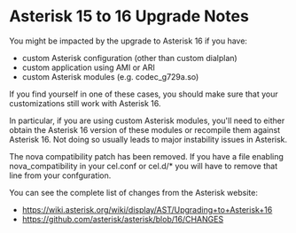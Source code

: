 # Asterisk 15 to 16 Upgrade Notes

You might be impacted by the upgrade to Asterisk 16 if you have:

  - custom Asterisk configuration (other than custom dialplan)
  - custom application using AMI or ARI
  - custom Asterisk modules (e.g. codec\_g729a.so)

If you find yourself in one of these cases, you should make sure that
your customizations still work with Asterisk 16.

In particular, if you are using custom Asterisk modules, you'll need to
either obtain the Asterisk 16 version of these modules or recompile them
against Asterisk 16. Not doing so usually leads to major instability
issues in Asterisk.

The nova compatibility patch has been removed. If you have a file
enabling nova\_compatibility in your cel.conf or cel.d/\* you will have
to remove that line from your confguration.

You can see the complete list of changes from the Asterisk
    website:

  - <https://wiki.asterisk.org/wiki/display/AST/Upgrading+to+Asterisk+16>
  - <https://github.com/asterisk/asterisk/blob/16/CHANGES>
